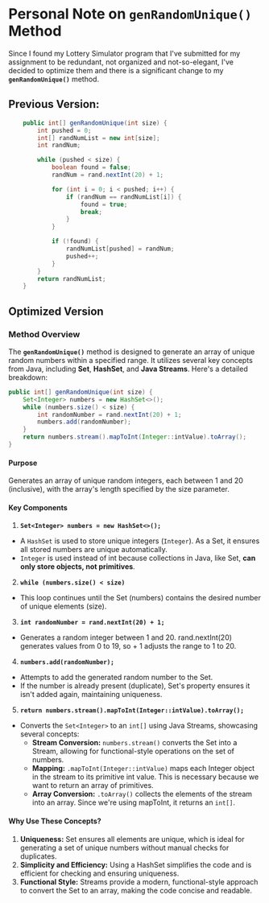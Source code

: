 # Personal Note on **`genRandomUnique()`** Method

Since I found my Lottery Simulator program that I've submitted for my assignment to be redundant, not organized and not-so-elegant, I've decided to optimize them and there is a significant change to my **`genRandomUnique()`** method. 

## Previous Version:
```java
    public int[] genRandomUnique(int size) {
        int pushed = 0;
        int[] randNumList = new int[size];
        int randNum;

        while (pushed < size) {
            boolean found = false;
            randNum = rand.nextInt(20) + 1;

            for (int i = 0; i < pushed; i++) {
                if (randNum == randNumList[i]) {
                    found = true;
                    break;
                }
            }

            if (!found) {
                randNumList[pushed] = randNum;
                pushed++;
            }
        }
        return randNumList;
    }
```

## Optimized Version

### Method Overview
The **`genRandomUnique()`** method is designed to generate an array of unique random numbers within a specified range. It utilizes several key concepts from Java, including **Set**, **HashSet**, and **Java Streams**. Here's a detailed breakdown:

```java
public int[] genRandomUnique(int size) {
    Set<Integer> numbers = new HashSet<>();
    while (numbers.size() < size) {
        int randomNumber = rand.nextInt(20) + 1;
        numbers.add(randomNumber);
    }
    return numbers.stream().mapToInt(Integer::intValue).toArray();
}
```

#### Purpose
Generates an array of unique random integers, each between 1 and 20 (inclusive), with the array's length specified by the size parameter.

#### Key Components
1. **`Set<Integer> numbers = new HashSet<>();`**
- A `HashSet` is used to store unique integers (`Integer`). As a Set, it ensures all stored numbers are unique automatically.
- `Integer` is used instead of int because collections in Java, like Set, **can only store objects, not primitives**.

2. **`while (numbers.size() < size)`**
- This loop continues until the Set (numbers) contains the desired number of unique elements (size).

3. **`int randomNumber = rand.nextInt(20) + 1;`**
- Generates a random integer between 1 and 20. rand.nextInt(20) generates values from 0 to 19, so + 1 adjusts the range to 1 to 20.

4. **`numbers.add(randomNumber);`**
- Attempts to add the generated random number to the Set. 
- If the number is already present (duplicate), Set's property ensures it isn't added again, maintaining uniqueness.

5. **`return numbers.stream().mapToInt(Integer::intValue).toArray();`**
- Converts the `Set<Integer>` to an `int[]` using Java Streams, showcasing several concepts:
    - **Stream Conversion:** `numbers.stream()` converts the Set into a Stream, allowing for functional-style operations on the set of numbers.
    - **Mapping:** `.mapToInt(Integer::intValue)` maps each Integer object in the stream to its primitive int value. This is necessary because we want to return an array of primitives.
    - **Array Conversion:** `.toArray()` collects the elements of the stream into an array. Since we're using mapToInt, it returns an `int[]`.

#### Why Use These Concepts?
1. **Uniqueness:** Set ensures all elements are unique, which is ideal for generating a set of unique numbers without manual checks for duplicates.
2. **Simplicity and Efficiency:** Using a HashSet simplifies the code and is efficient for checking and ensuring uniqueness.
3. **Functional Style:** Streams provide a modern, functional-style approach to convert the Set to an array, making the code concise and readable.
